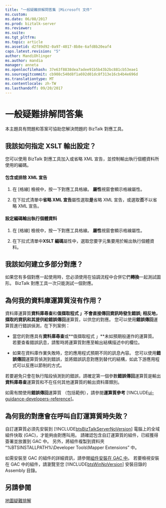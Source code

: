 ```yaml
---
title: "一般疑難排解問答集 |Microsoft 文件"
ms.custom: 
ms.date: 06/08/2017
ms.prod: biztalk-server
ms.reviewer: 
ms.suite: 
ms.tgt_pltfrm: 
ms.topic: article
ms.assetid: d2f89d92-0a97-4017-8b8e-6afd8b20eaf4
caps.latest.revision: "5"
author: MandiOhlinger
ms.author: mandia
manager: anneta
ms.openlocfilehash: 37e63f8838dea7adee91b5b43b2bc881cb53eae1
ms.sourcegitcommit: cb908c540d8f1a692d01dc8f313e16cb4b4e696d
ms.translationtype: MT
ms.contentlocale: zh-TW
ms.lasthandoff: 09/20/2017
---
```

# <a name="general-troubleshooting-questions-and-answers"></a>一般疑難排解問答集
本主題具有問題和答案可協助您解決問題的 BizTalk 對應工具。  
  
## <a name="how-do-i-specify-xslt-output-settings"></a>我該如何指定 XSLT 輸出設定？  
 您可以使用 BizTalk 對應工具加入或省略 XML 宣告，並控制輸出執行個體資料所使用的編碼。  
  
#### <a name="include-or-exclude-an-xml-declaration"></a>包含或排除 XML 宣告  
  
1.  在 [格線] 檢視中，按一下對應工具格線。 **屬性**視窗會顯示格線屬性。  
  
2.  在下拉式清單中**省略 XML 宣告**屬性選取**是**省略 XML 宣告，或選取**否**不以省略 XML 宣告。  
  
#### <a name="set-encoding-for-output-instance-data"></a>設定編碼輸出執行個體資料  
  
1.  在 [格線] 檢視中，按一下對應工具格線。 **屬性**視窗會顯示格線屬性。  
  
2.  在下拉式清單中**XSLT 編碼**屬性中，選取您要字元集要用於輸出執行個體資料。  
  
## <a name="how-do-i-create-multipart-mappings"></a>我該如何建立多部分對應？  
 如果您有多個對應一起使用時，您必須使用在協調流程中合併它們**轉換**一起測試圖形。 BizTalk 對應工具一次只能測試一個對應。  
  
## <a name="why-isnt-my-database-functoid-working"></a>為何我的資料庫運算質沒有作用？  
 資料庫運算質**資料庫尋查**和**值擷取程式 」**不會直接傳回資訊時發生錯誤; 相反地，擷取的資訊和其提供給**錯誤傳回**運算質，以供您的對應。 您可以使用**錯誤傳回**運算質進行錯誤偵測，在下列案例：  
  
-   當您的對應具有**資料庫尋查**或**值擷取程式 」**未如預期般運作的運算質。 若要查看錯誤訊息，請暫時將運算質對應至輸出結構描述中的欄位。  
  
-   如果在資料庫作業失敗時，您的應用程式預期不同的訊息內容。 您可以使用**錯誤傳回**運算質偵測到錯誤，並將錯誤訊息對應到替代的結構，如此下游應用程式可以反應以節制的方式。  
  
 若要避免只會在執行階段偵測到的錯誤，請確定第一個參數**錯誤傳回**運算質是輸出**資料庫尋查**運算質和不在任何其他運算質的輸出資料庫類別。  
  
 如需有關使用**錯誤傳回**運算質 （包括範例），請參閱**運算質參考** [!INCLUDE[ui-guidance-developers-reference](../includes/ui-guidance-developers-reference.md)]。
  
## <a name="why-is-my-map-failing-when-calling-my-custom-functoid"></a>為何我的對應會在呼叫自訂運算質時失敗？  
 自訂運算質必須先安裝到 [!INCLUDE[btsBizTalkServerNoVersion](../includes/btsbiztalkservernoversion-md.md)] 電腦上的全域組件快取 (GAC)，才能夠由對應叫用。 請確認包含自訂運算質的組件，已經獲得簽署並放置到 GAC 中。 另外，將組件複製到資料夾 “%BTSINSTALLPATH%\Developer Tools\Mapper Extensions” 中。  
  
 如需安裝至 GAC 的組件的詳細資訊，請參閱[組件安裝在 GAC 中](../core/assembly-installation-in-the-gac.md)。 若要檢視安裝在 GAC 中的組件，請瀏覽至您 [!INCLUDE[btsWinNoVersion](../includes/btswinnoversion-md.md)] 安裝目錄的 Assembly 目錄。  
  
## <a name="see-also"></a>另請參閱  
 [地圖疑難排解](../core/troubleshooting-maps.md)